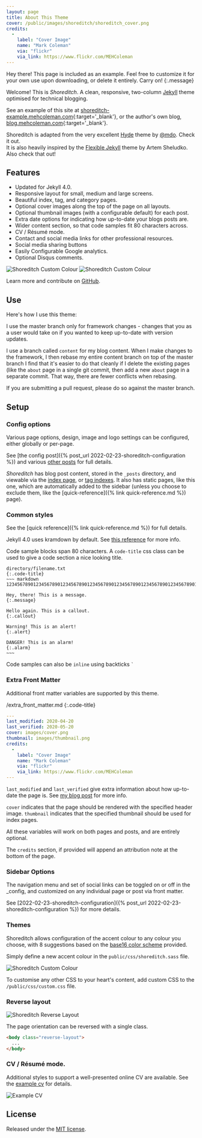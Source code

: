 ```yaml
---
layout: page
title: About This Theme
cover: /public/images/shoreditch/shoreditch_cover.png
credits:
  -
    label: "Cover Image"
    name: "Mark Coleman"
    via: "flickr"
    via_link: https://www.flickr.com/MEHColeman
---
```


Hey there! This page is included as an example. Feel free to customize it for
your own use upon downloading, or delete it entirely. Carry on!
{:.message}

Welcome! This is *Shoreditch*. A clean, responsive, two-column
[Jekyll](http://jekyllrb.com) theme optimised for technical blogging.

See an example of this site at
[shoreditch-example.mehcoleman.com](https://shoreditch-example.mehcoleman.com/){:target='_blank'},
or the author's own blog, [blog.mehcoleman.com](https://blog.mehcoleman.com/){:target='_blank'}.

Shoreditch is adapted from the very excellent [Hyde](http://hyde.getpoole.com)
theme by [@mdo](https://twitter.com/mdo). Check it out. <br>
It is also heavily inspired by the [Flexible
Jekyll](https://github.com/artemsheludko/flexible-jekyll) theme by Artem
Sheludko. Also check that out!

## Features
* Updated for Jekyll 4.0.
* Responsive layout for small, medium and large screens.
* Beautiful index, tag, and category pages.
* Optional cover images along the top of the page on all layouts.
* Optional thumbnail images (with a configurable default) for each post.
* Extra date options for indicating how up-to-date your blogs posts are.
* Wider content section, so that code samples fit 80 characters across.
* CV / Résumé mode.
* Contact and social media links for other professional resources.
* Social media sharing buttons
* Easily Configurable Google analytics.
* Optional Disqus comments.

![Shoreditch Custom Colour](/public/images/shoreditch/shoreditch_index_screen.png) ![Shoreditch Custom Colour](/public/images/shoreditch/shoreditch_post_screen.png)

Learn more and contribute on [GitHub](https://github.com/MEHColeman/shoreditch).

## Use
Here's how I use this theme:

I use the master branch only for framework changes - changes that you as a user
would take on if you wanted to keep up-to-date with version updates.

I use a branch called `content` for my blog content. When I make changes to
the framework, I then rebase my entire content branch on top of the master
branch I find that it's easier to do that cleanly if I delete the existing pages
(like the `about` page in a single git commit, then add a new `about` page in a
separate commit. That way, there are fewer conflicts when rebasing.

If you are submitting a pull request, please do so against the master branch.

## Setup

### Config options

Various page options, design, image and logo settings can be configured, either
globally or per-page.

See [the config post]({% post_url 2022-02-23-shoreditch-configuration %}) and
various [other posts](/tag/config/) for full details.

*Shoreditch* has blog post content, stored in the `_posts` directory, and
viewable via the [index page](/), or [tag indexes](/tag/info). It also has
static pages, like this one, which are automatically added to the sidebar
(unless you choose to exclude them, like the [quick-reference]({% link
quick-reference.md %}) page).

### Common styles

See the [quick reference]({% link quick-reference.md %}) for full details.

Jekyll 4.0 uses kramdown by default. See [this
reference](https://kramdown.gettalong.org/syntax.html) for more info.

Code sample blocks span 80 characters. A `code-title` css
class can be used to give a code section a nice looking
title.

```
directory/filename.txt
{:.code-title}
~~~ markdown
12345678901234567890123456789012345678901234567890123456789012345678901234567890

Hey, there! This is a message.
{:.message}

Hello again. This is a callout.
{:.callout}

Warning! This is an alert!
{:.alert}

DANGER! This is an alarm!
{:.alarm}
~~~
```

Code samples can also be `inline` using backticks `` ` ``

### Extra Front Matter

Additional front matter variables are supported by this theme.

/extra_front_matter.md
{:.code-title}
~~~yaml
---
last_modified: 2020-04-20
last_verified: 2020-05-20
cover: images/cover.png
thumbnail: images/thumbnail.png
credits:
  -
    label: "Cover Image"
    name: "Mark Coleman"
    via: "flickr"
    via_link: https://www.flickr.com/MEHColeman
---
~~~

`last_modified` and `last_verified` give extra
information about how up-to-date the page is. See [my blog
post](https://blog.mehcoleman.com/2015/10/11/what-day-is-it/) for more
info.

`cover` indicates that the page should be rendered with the specified
header image.
`thumbnail` indicates that the specified thumbnail should be used for
index pages.

All these variables will work on both pages and posts, and are entirely
optional.

The `credits` section, if provided will append an attribution note at the bottom
of the page.

### Sidebar Options

The navigation menu and set of social links can be toggled on or off in the
_config, and customized on any individual page or post via front matter.

See [2022-02-23-shoreditch-configuration]({% post_url
2022-02-23-shoreditch-configuration %}) for more details.

### Themes

Shoreditch allows configuration of the accent colour to any colour you choose, with
8 suggestions based on the [base16 color
scheme](https://github.com/chriskempson/base16) provided.

Simply define a new accent colour in the `public/css/shoreditch.sass` file.

![Shoreditch Custom Colour](/public/images/shoreditch/shoreditch_red_index_screen.png)

To customise any other CSS to your heart's content, add custom CSS to the `/public/css/custom.css` file.

### Reverse layout

![Shoreditch Reverse Layout](/public/images/shoreditch/shoreditch_reverse_layout.png)

The page orientation can be reversed with a single class.

```html
<body class="reverse-layout">
  ...
</body>
```
### CV / Résumé mode.

Additional styles to support a well-presented online CV are available. See the
[example cv](/cv) for details.

![Example CV](/public/images/shoreditch/shoreditch_cv.png)

## License

Released under the [MIT license](LICENSE.md).

